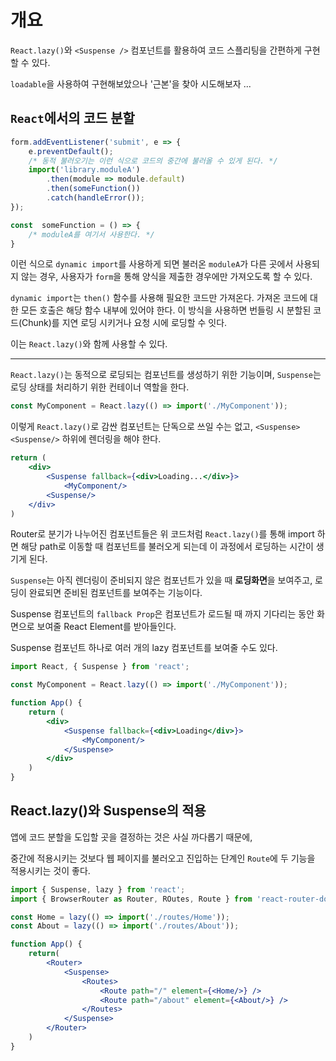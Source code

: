 # 개요

`React.lazy()`와 `<Suspense />` 컴포넌트를 활용하여 코드 스플리팅을 간편하게 구현할 수 있다.

`loadable`을 사용하여 구현해보았으나 '근본'을 찾아 시도해보자 ...

## `React`에서의 코드 분할

```js
form.addEventListener('submit', e => {
	e.preventDefault();
	/* 동적 불러오기는 이런 식으로 코드의 중간에 불러올 수 있게 된다. */
	import('library.moduleA')
		.then(module => module.default)
		.then(someFunction())
		.catch(handleError());
});

const  someFunction = () => {
	/* moduleA를 여기서 사용한다. */
}
```


이런 식으로 `dynamic import`를 사용하게 되면 불러온 `moduleA`가 다른 곳에서 사용되지 않는 경우, 사용자가 `form`을 통해 양식을 제출한 경우에만 가져오도록 할 수 있다.

`dynamic import`는 `then()` 함수를 사용해 필요한 코드만 가져온다. 가져온 코드에 대한 모든 호출은 해당 함수 내부에 있어야 한다. 이 방식을 사용하면 번들링 시 분할된 코드(Chunk)를 지연 로딩 시키거나 요청 시에 로딩할 수 잇다.

이는 `React.lazy()`와 함께 사용할 수 있다.

___

`React.lazy()`는 동적으로 로딩되는 컴포넌트를 생성하기 위한 기능이며,
`Suspense`는 로딩 상태를 처리하기 위한 컨테이너 역할을 한다.

```js
const MyComponent = React.lazy(() => import('./MyComponent'));
```

이렇게 `React.lazy()`로 감싼 컴포넌트는 단독으로 쓰일 수는 없고, `<Suspense><Suspense/>` 하위에 렌더링을 해야 한다.

```jsx
return (
	<div>
		<Suspense fallback={<div>Loading...</div>}>
			<MyComponent/>
		<Suspense/>
	</div>
)
```

Router로 분기가 나누어진 컴포넌트들은 위 코드처럼 `React.lazy()`를 통해 import 하면 해당 path로 이동할 때 컴포넌트를 불러오게 되는데 이 과정에서 로딩하는 시간이 생기게 된다.

`Suspense`는 아직 렌더링이 준비되지 않은 컴포넌트가 있을 때 **로딩화면**을 보여주고, 로딩이 완료되면 준비된 컴포넌트를 보여주는 기능이다.

Suspense 컴포넌트의 `fallback Prop`은 컴포넌트가 로드될 때 까지 기다리는 동안 화면으로 보여줄 React Element를 받아들인다.

Suspense 컴포넌트 하나로 여러 개의 lazy 컴포넌트를 보여줄 수도 있다.

```jsx
import React, { Suspense } from 'react';

const MyComponent = React.lazy(() => import('./MyComponent'));

function App() {
	return (
		<div>
			<Suspense fallback={<div>Loading</div>}>
				<MyComponent/>
			</Suspense>
		</div>
	)
}
```

## React.lazy()와 Suspense의 적용

앱에 코드 분할을 도입할 곳을 결정하는 것은 사실 까다롭기 때문에,

중간에 적용시키는 것보다 웹 페이지를 불러오고 진입하는 단계인 `Route`에 두 기능을 적용시키는 것이 좋다.

```jsx
import { Suspense, lazy } from 'react';
import { BrowserRouter as Router, ROutes, Route } from 'react-router-dom';

const Home = lazy(() => import('./routes/Home'));
const About = lazy(() => import('./routes/About'));

function App() {
	return(
		<Router>
			<Suspense>
				<Routes>
					<Route path="/" element={<Home/>} />
					<Route path="/about" element={<About/>} />
				</Routes>
			</Suspense>
		</Router>
	)
}
```